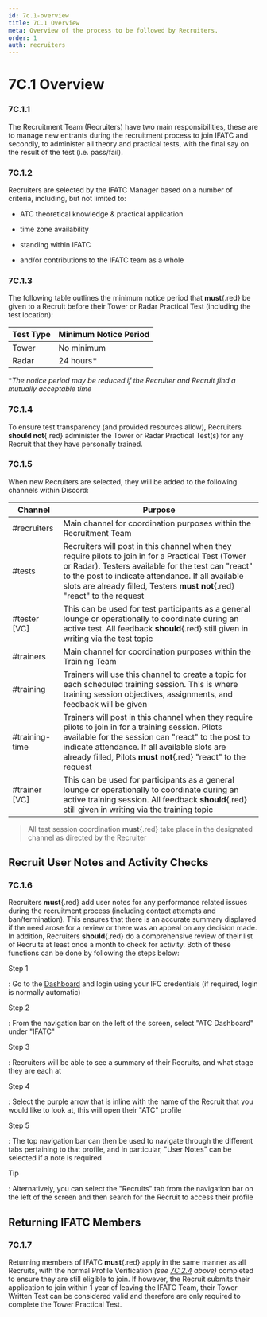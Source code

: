 ```yaml
---
id: 7c.1-overview
title: 7C.1 Overview
meta: Overview of the process to be followed by Recruiters.
order: 1
auth: recruiters
---
```


# 7C.1 Overview



### 7C.1.1

The Recruitment Team (Recruiters) have two main responsibilities, these are to manage new entrants during the recruitment process to join IFATC and secondly, to administer all theory and practical tests, with the final say on the result of the test (i.e. pass/fail).



### 7C.1.2

Recruiters are selected by the IFATC Manager based on a number of criteria, including, but not limited to:



- ATC theoretical knowledge & practical application


- time zone availability
- standing within IFATC
- and/or contributions to the IFATC team as a whole



### 7C.1.3 

The following table outlines the minimum notice period that **must**{.red} be given to a Recruit before their Tower or Radar Practical Test (including the test location):



| Test Type | Minimum Notice Period |
| --------- | --------------------- |
| Tower     | No minimum            |
| Radar     | 24 hours*             |

**The notice period may be reduced if the Recruiter and Recruit find a mutually acceptable time*



### 7C.1.4

To ensure test transparency (and provided resources allow), Recruiters **should not**{.red} administer the Tower or Radar Practical Test(s) for any Recruit that they have personally trained.



### 7C.1.5

When new Recruiters are selected, they will be added to the following channels within Discord:



| Channel        | Purpose                                                      |
| -------------- | ------------------------------------------------------------ |
| #recruiters    | Main channel for coordination purposes within the Recruitment Team |
| #tests         | Recruiters will post in this channel when they require pilots to join in for a Practical Test (Tower or Radar). Testers available for the test can "react" to the post to indicate attendance. If all available slots are already filled, Testers **must not**{.red} "react" to the request |
| #tester [VC]   | This can be used for test participants as a general lounge or operationally to coordinate during an active test. All feedback **should**{.red} still given in writing via the test topic |
| #trainers      | Main channel for coordination purposes within the Training Team |
| #training      | Trainers will use this channel to create a topic for each scheduled training session. This is where training session objectives, assignments, and feedback will be given |
| #training-time | Trainers will post in this channel when they require pilots to join in for a training session. Pilots available for the session can "react" to the post to indicate attendance. If all available slots are already filled, Pilots **must not**{.red} "react" to the request |
| #trainer [VC]  | This can be used for participants as a general lounge or operationally to coordinate during an active training session. All feedback **should**{.red} still given in writing via the training topic |



> All test session coordination **must**{.red} take place in the designated channel as directed by the Recruiter



## Recruit User Notes and Activity Checks

### 7C.1.6

Recruiters **must**{.red} add user notes for any performance related issues during the recruitment process (including contact attempts and ban/termination). This ensures that there is an accurate summary displayed if the need arose for a review or there was an appeal on any decision made. In addition, Recruiters **should**{.red} do a comprehensive review of their list of Recruits at least once a month to check for activity. Both of these functions can be done by following the steps below:



Step 1

: Go to the [Dashboard](https://dashboard.infiniteflight.com) and login using your IFC credentials (if required, login is normally automatic)



Step 2

: From the navigation bar on the left of the screen, select "ATC Dashboard" under "IFATC"



Step 3

: Recruiters will be able to see a summary of their Recruits, and what stage they are each at



Step 4

: Select the purple arrow that is inline with the name of the Recruit that you would like to look at, this will open their "ATC" profile



Step 5

: The top navigation bar can then be used to navigate through the different tabs pertaining to that profile, and in particular, "User Notes" can be selected if a note is required



Tip

: Alternatively, you can select the "Recruits" tab from the navigation bar on the left of the screen and then search for the Recruit to access their profile



## Returning IFATC Members

### 7C.1.7

Returning members of IFATC **must**{.red} apply in the same manner as all Recruits, with the normal Profile Verification *(see [7C.2.4](/guide/atc-manual/7c.-recruiters/7c.2-recruitment-process-(initial)#7c.2.4) above)* completed to ensure they are still eligible to join. If however, the Recruit submits their application to join within 1 year of leaving the IFATC Team, their Tower Written Test can be considered valid and therefore are only required to complete the Tower Practical Test. 

